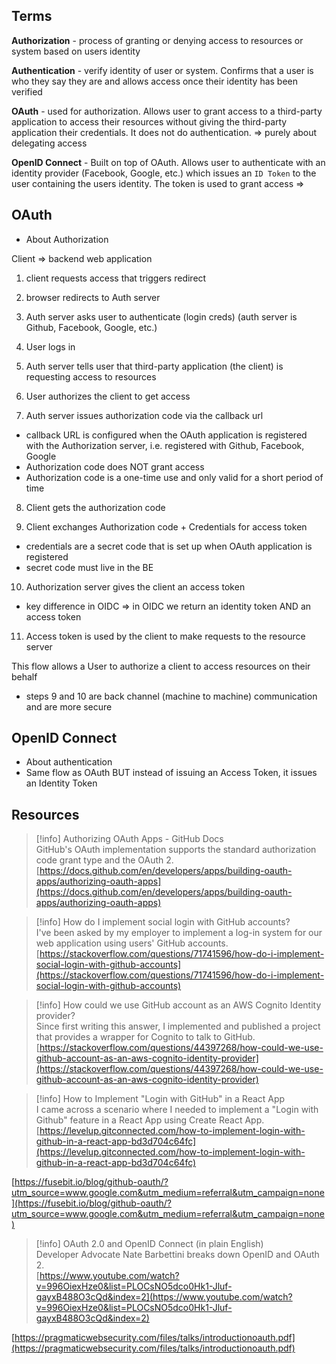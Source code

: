 ## Terms

**Authorization** - process of granting or denying access to resources or system based on users identity

**Authentication** - verify identity of user or system. Confirms that a user is who they say they are and allows access once their identity has been verified

**OAuth** - used for authorization. Allows user to grant access to a third-party application to access their resources without giving the third-party application their credentials. It does not do authentication. ⇒ purely about delegating access

**OpenID Connect** - Built on top of OAuth. Allows user to authenticate with an identity provider (Facebook, Google, etc.) which issues an `ID Token` to the user containing the users identity. The token is used to grant access ⇒

  

## OAuth

- About Authorization

  


Client ⇒ backend web application

1) client requests access that triggers redirect

2) browser redirects to Auth server

3) Auth server asks user to authenticate (login creds) (auth server is Github, Facebook, Google, etc.)

4) User logs in

5) Auth server tells user that third-party application (the client) is requesting access to resources

6) User authorizes the client to get access

7) Auth server issues authorization code via the callback url

- callback URL is configured when the OAuth application is registered with the Authorization server, i.e. registered with Github, Facebook, Google
- Authorization code does NOT grant access
- Authorization code is a one-time use and only valid for a short period of time

8) Client gets the authorization code

9) Client exchanges Authorization code + Credentials for access token

- credentials are a secret code that is set up when OAuth application is registered
- secret code must live in the BE

10) Authorization server gives the client an access token

- key difference in OIDC ⇒ in OIDC we return an identity token AND an access token

11) Access token is used by the client to make requests to the resource server

This flow allows a User to authorize a client to access resources on their behalf

- steps 9 and 10 are back channel (machine to machine) communication and are more secure

## OpenID Connect

- About authentication
- Same flow as OAuth BUT instead of issuing an Access Token, it issues an Identity Token


## Resources

> [!info] Authorizing OAuth Apps - GitHub Docs  
> GitHub's OAuth implementation supports the standard authorization code grant type and the OAuth 2.  
> [https://docs.github.com/en/developers/apps/building-oauth-apps/authorizing-oauth-apps](https://docs.github.com/en/developers/apps/building-oauth-apps/authorizing-oauth-apps)  

> [!info] How do I implement social login with GitHub accounts?  
> I've been asked by my employer to implement a log-in system for our web application using users' GitHub accounts.  
> [https://stackoverflow.com/questions/71741596/how-do-i-implement-social-login-with-github-accounts](https://stackoverflow.com/questions/71741596/how-do-i-implement-social-login-with-github-accounts)  

> [!info] How could we use GitHub account as an AWS Cognito Identity provider?  
> Since first writing this answer, I implemented and published a project that provides a wrapper for Cognito to talk to GitHub.  
> [https://stackoverflow.com/questions/44397268/how-could-we-use-github-account-as-an-aws-cognito-identity-provider](https://stackoverflow.com/questions/44397268/how-could-we-use-github-account-as-an-aws-cognito-identity-provider)  

> [!info] How to Implement "Login with GitHub" in a React App  
> I came across a scenario where I needed to implement a "Login with Github" feature in a React App using Create React App.  
> [https://levelup.gitconnected.com/how-to-implement-login-with-github-in-a-react-app-bd3d704c64fc](https://levelup.gitconnected.com/how-to-implement-login-with-github-in-a-react-app-bd3d704c64fc)  

[https://fusebit.io/blog/github-oauth/?utm_source=www.google.com&utm_medium=referral&utm_campaign=none](https://fusebit.io/blog/github-oauth/?utm_source=www.google.com&utm_medium=referral&utm_campaign=none)

> [!info] OAuth 2.0 and OpenID Connect (in plain English)  
> Developer Advocate Nate Barbettini breaks down OpenID and OAuth 2.  
> [https://www.youtube.com/watch?v=996OiexHze0&list=PLOCsNO5dco0Hk1-Jluf-gayxB488O3cQd&index=2](https://www.youtube.com/watch?v=996OiexHze0&list=PLOCsNO5dco0Hk1-Jluf-gayxB488O3cQd&index=2)  

[https://pragmaticwebsecurity.com/files/talks/introductionoauth.pdf](https://pragmaticwebsecurity.com/files/talks/introductionoauth.pdf)
